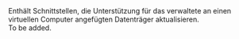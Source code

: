 <Namespace Name="Microsoft.Azure.Management.Compute.Fluent.Disk.Update">
  <Docs>
    <summary>Enthält Schnittstellen, die Unterstützung für das verwaltete an einen virtuellen Computer angefügten Datenträger aktualisieren.</summary> 
    <remarks>To be added.</remarks>
  </Docs>
</Namespace>
